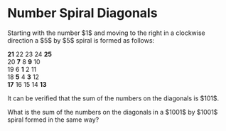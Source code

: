 # Number Spiral Diagonals

<p>Starting with the number $1$ and moving to the right in a clockwise direction a $5$ by $5$ spiral is formed as follows:</p>
<p class="monospace center"><span class="red"><b>21</b></span> 22 23 24 <span class="red"><b>25</b></span><br>
20  <span class="red"><b>7</b></span>  8  <span class="red"><b>9</b></span> 10<br>
19  6  <span class="red"><b>1</b></span>  2 11<br>
18  <span class="red"><b>5</b></span>  4  <span class="red"><b>3</b></span> 12<br><span class="red"><b>17</b></span> 16 15 14 <span class="red"><b>13</b></span></p>
<p>It can be verified that the sum of the numbers on the diagonals is $101$.</p>
<p>What is the sum of the numbers on the diagonals in a $1001$ by $1001$ spiral formed in the same way?</p>
